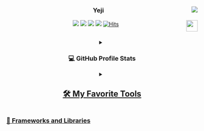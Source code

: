 
<div align=center>
<!-- 
[![tistory](https://user-images.githubusercontent.com/115096296/198907140-56479cc1-370e-4bf8-89a3-70aa967de89f.png)](https://nananja.tistory.com/)
</div> -->
<!-- contact -->
  <img align="right" src="http://mazassumnida.wtf/api/v2/generate_badge?boj=itsds"/>

  
  ### Yeji
  
  <img align="right" width="30" src="https://user-images.githubusercontent.com/75469131/213887734-1f8f0fb6-4395-4aa6-b828-3b44b96d8f0f.gif" />
  
  <a href="https://yejang2ndbrain.vercel.app/"><img src="https://img.shields.io/badge/dailynote-3DDC84?style=badge&logo=TILNotes&logoColor=white"/></a> <a href="https://nananja.tistory.com/"><img src="https://img.shields.io/badge/2023notes-E5511E?style=badge&logo=Tistory&logoColor=white"/></a> <a href="https://yejangfolio.netlify.app/"><img src="https://img.shields.io/badge/Resume-ffffff?style=badge&logo=notion&logoColor=black"/></a> <a href="https://yejangfolio.netlify.app/"><img src="https://img.shields.io/badge/Projects-735998?style=badge&logo=GitHub&logoColor=white"/></a> 
[![Hits](https://hits.seeyoufarm.com/api/count/incr/badge.svg?url=https%3A%2F%2Fgithub.com%2Fnanandive&count_bg=%23E7B2D9&title_bg=%23CBB3FF&icon=&icon_color=%23E7E7E7&title=hits&edge_flat=false)](https://github.com/nanandive)

<br>

</div>

<!--<div align=center><h1>👋 Hi, I’m @nanandive </h1></div>-->


<div align="center">

<!--[![Top Langs](https://github-readme-stats.vercel.app/api/top-langs/?username=nanandive&langs_count=8)]-->
<!--<img src="http://mazandi.herokuapp.com/api?handle={백준닉네임}&theme=warm"/> -->


<!--[https://www.linkedin.com/feed/](https://www.linkedin.com/in/yeji-kim-45642b253/) -->

<!--https://www.rocketpunch.com/@itsds1124/posts -->
<details> 

  <summary> <h3>💻 GitHub Profile Stats</h3></summary>

  <!-- https://github.com/anuraghazra/github-readme-stats -->

  <a href="https://github.com/nanandive/github-readme-stats"><img alt="DenverCoder1's Top Languages" src="https://denvercoder1-github-readme-stats.vercel.app/api/top-langs/?username=nanandive&langs_count=8&layout=compact&theme=react&hide_border=true&bg_color=1F222E&title_color=F85D7F&icon_color=F8D866&hide=Jupyter%20Notebook,Roff" height="192px"/>
<a href="https://git.io/streak-stats"><img src="https://streak-stats.demolab.com?user=nanandive&theme=blueberry-duo" alt="GitHub Streak" /> 

</details> 

 
<details> 
  <summary><h2>🛠️ My Favorite Tools</h2></summary>
   <h3>👨‍💻 Programming and Markup Languages</h3>

<p>


</p>

</div>

  <h3>🧰 Frameworks and Libraries</h3>
  <p>
    
 </p>

</details> 

